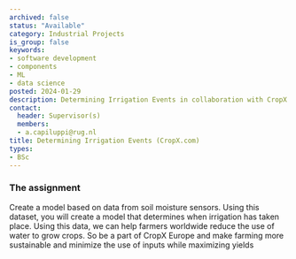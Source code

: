 ```yaml
---
archived: false
status: "Available"
category: Industrial Projects
is_group: false
keywords:
- software development
- components
- ML
- data science
posted: 2024-01-29
description: Determining Irrigation Events in collaboration with CropX
contact:
  header: Supervisor(s)
  members:
  - a.capiluppi@rug.nl
title: Determining Irrigation Events (CropX.com)
types:
- BSc
---
```


###  The assignment
Create a model based on data from soil moisture sensors. 
Using this dataset, you will create a model that determines when irrigation has taken place. 
Using this data, we can help farmers worldwide reduce the use of water to grow crops. 
So be a part of CropX Europe and make farming more sustainable and minimize the use of inputs while maximizing yields
